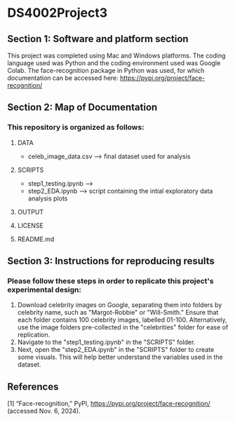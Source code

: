 # DS4002Project3

## Section 1: Software and platform section

This project was completed using Mac and Windows platforms. The coding language used was Python and the coding environment used was Google Colab. The face-recognition package in Python was used, for which documentation can be accessed here: https://pypi.org/project/face-recognition/

## Section 2: Map of Documentation
### This repository is organized as follows:
1. DATA
    - celeb_image_data.csv --> final dataset used for analysis 
      
2. SCRIPTS
    - step1_testing.ipynb --> 
    - step2_EDA.ipynb --> script containing the intial exploratory data analysis plots

4. OUTPUT

      
5. LICENSE
6. README.md
  
## Section 3: Instructions for reproducing results

### Please follow these steps in order to replicate this project's experimental design:

1. Download celebrity images on Google, separating them into folders by celebrity name, such as "Margot-Robbie" or "Will-Smith." Ensure that each folder contains 100 celebrity images, labelled 01-100. Alternatively, use the image folders pre-collected in the "celebrities" folder for ease of replication.
2. Navigate to the "step1_testing.ipynb" in the "SCRIPTS" folder.
3. Next, open the "step2_EDA.ipynb" in the "SCRIPTS" folder to create some visuals. This will help better understand the variables used in the dataset.

## References
[1] “Face-recognition,” PyPI, https://pypi.org/project/face-recognition/ (accessed Nov. 6, 2024).   
